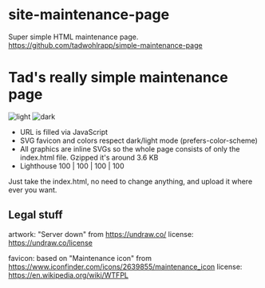 # site-maintenance-page
Super simple HTML maintenance page. https://github.com/tadwohlrapp/simple-maintenance-page

# Tad's really simple maintenance page

![light](https://user-images.githubusercontent.com/2788192/122275774-5f336080-cee4-11eb-9ea8-7a2430a2a018.png)
![dark](https://user-images.githubusercontent.com/2788192/122275831-6eb2a980-cee4-11eb-9a40-9f380b3ef499.png)

- URL is filled via JavaScript
- SVG favicon and colors respect dark/light mode (prefers-color-scheme)
- All graphics are inline SVGs so the whole page consists of only the index.html file. Gzipped it's around 3.6 KB
- Lighthouse 100 | 100 | 100 | 100

Just take the index.html, no need to change anything, and upload it where ever you want.

## Legal stuff

artwork: "Server down" from https://undraw.co/
license: https://undraw.co/license

favicon: based on "Maintenance icon" from https://www.iconfinder.com/icons/2639855/maintenance_icon
license: https://en.wikipedia.org/wiki/WTFPL
